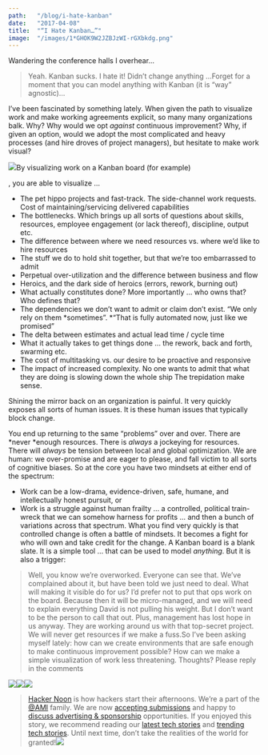 ```yaml
---
path:	"/blog/i-hate-kanban"
date:	"2017-04-08"
title:	"“I Hate Kanban…”"
image:	"/images/1*GHOK9W2JZBJzWI-rGXbkdg.png"
---
```


Wandering the conference halls I overhear…


> Yeah. Kanban sucks. I hate it! Didn’t change anything …Forget for a moment that you can model anything with Kanban (it is “way” agnostic)…

I’ve been fascinated by something lately. When given the path to visualize work and make working agreements explicit, so many many organizations balk. Why? Why would we opt *against* continuous improvement? Why, if given an option, would we adopt the most complicated and heavy processes (and hire droves of project managers), but hesitate to make work visual?

![](/images/1*GHOK9W2JZBJzWI-rGXbkdg.png)By visualizing work on a Kanban board (for example)

, you are able to visualize …

* The pet hippo projects and fast-track. The side-channel work requests. Cost of maintaining/servicing delivered capabilities
* The bottlenecks. Which brings up all sorts of questions about skills, resources, employee engagement (or lack thereof), discipline, output etc.
* The difference between where we need resources vs. where we’d like to hire resources
* The stuff we do to hold shit together, but that we’re too embarrassed to admit
* Perpetual over-utilization and the difference between business and flow
* Heroics, and the dark side of heroics (errors, rework, burning out)
* What actually constitutes done? More importantly … who owns that? Who defines that?
* The dependencies we don’t want to admit or claim don’t exist. “We only rely on them *sometimes”. *“That is fully automated now, just like we promised”
* The delta between estimates and actual lead time / cycle time
* What it actually takes to get things done … the rework, back and forth, swarming etc.
* The cost of multitasking vs. our desire to be proactive and responsive
* The impact of increased complexity. No one wants to admit that what they are doing is slowing down the whole ship
The trepidation make sense.

Shining the mirror back on an organization is painful. It very quickly exposes all sorts of human issues. It is these human issues that typically block change.

You end up returning to the same “problems” over and over. There are *never *enough resources. There is *always* a jockeying for resources. There will *always* be tension between local and global optimization. We are human: we over-promise and are eager to please, and fall victim to all sorts of cognitive biases. So at the core you have two mindsets at either end of the spectrum:

* Work can be a low-drama, evidence-driven, safe, humane, and intellectually honest pursuit, or
* Work is a struggle against human frailty … a controlled, political train-wreck that we can somehow harness for profits
… and then a bunch of variations across that spectrum. What you find very quickly is that controlled change is often a battle of mindsets. It becomes a fight for who will own and take credit for the change. A Kanban board is a blank slate. It is a simple tool … that can be used to model *anything*. But it is also a trigger:


> Well, you know we’re overworked. Everyone can see that. We’ve complained about it, but have been told we just need to deal. What will making it visible do for us?
> I’d prefer not to put that ops work on the board. Because then it will be micro-managed, and we will need to explain everything
> David is not pulling his weight. But I don’t want to be the person to call that out. Plus, management has lost hope in us anyway. They are working around us with that top-secret project.
> We will never get resources if we make a fuss.So I’ve been asking myself lately: how can we create environments that are safe enough to make continuous improvement possible? How can we make a simple visualization of work less threatening. Thoughts? Please reply in the comments

[![](/images/1*0hqOaABQ7XGPT-OYNgiUBg.png)](http://bit.ly/HackernoonFB)[![](/images/1*Vgw1jkA6hgnvwzTsfMlnpg.png)](https://goo.gl/k7XYbx)[![](/images/1*gKBpq1ruUi0FVK2UM_I4tQ.png)](https://goo.gl/4ofytp)
> [Hacker Noon](http://bit.ly/Hackernoon) is how hackers start their afternoons. We’re a part of the [@AMI](http://bit.ly/atAMIatAMI) family. We are now [accepting submissions](http://bit.ly/hackernoonsubmission) and happy to [discuss advertising & sponsorship](mailto:partners@amipublications.com) opportunities.
> If you enjoyed this story, we recommend reading our [latest tech stories](http://bit.ly/hackernoonlatestt) and [trending tech stories](https://hackernoon.com/trending). Until next time, don’t take the realities of the world for granted!![](/images/1*35tCjoPcvq6LbB3I6Wegqw.jpeg)